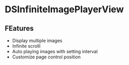 # DSInfiniteImagePlayerView
## FEatures
* Display multiple images
* Infinite scrolll
* Auto playing images with setting interval
* Customize page control position
